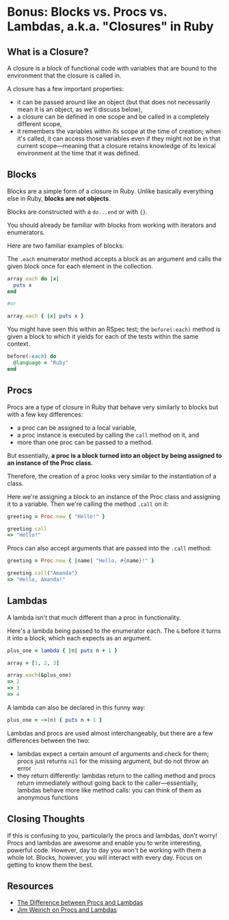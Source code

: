 # Bonus: Blocks vs. Procs vs. Lambdas, a.k.a. "Closures" in Ruby

## What is a Closure?

A closure is a block of functional code with variables that are bound to the environment that the closure is called in.

A closure has a few important properties:

  * it can be passed around like an object (but that does not necessarily mean it is an object, as we'll discuss below),
  * a closure can be defined in one scope and be called in a completely different scope,
  * it remembers the variables within its scope at the time of creation; when it's called, it can access those variables even if they might not be in that current scope—meaning that a closure retains knowledge of its lexical environment at the time that it was defined.

## Blocks

Blocks are a simple form of a closure in Ruby. Unlike basically everything else in Ruby, **blocks are not objects**.

Blocks are constructed with a `do...end` or with `{}`. 

You should already be familiar with blocks from working with iterators and enumerators.

Here are two familiar examples of blocks:

The `.each` enumerator method accepts a block as an argument and calls the given block once for each element in the collection.

```ruby
array.each do |x|
  puts x
end

#or

array.each { |x| puts x } 
```

You might have seen this within an RSpec test; the `before(:each)` method is given a block to which it yields for each of the tests within the same context.

```ruby
before(:each) do 
  @language = "Ruby"
end
```

## Procs

Procs are a type of closure in Ruby that behave very similarly to blocks but with a few key differences:

  * a proc can be assigned to a local variable,
  * a proc instance is executed by calling the `call` method on it, and
  * more than one proc can be passed to a method.

But essentially, **a proc is a block turned into an object by being assigned to an instance of the Proc class.**

Therefore, the creation of a proc looks very similar to the instantiation of a class.

Here we're assigning a block to an instance of the Proc class and assigning it to a variable. Then we're calling the method `.call` on it:

```ruby
greeting = Proc.new { "Hello!" }

greeting.call
=> "Hello!"
```

Procs can also accept arguments that are passed into the `.call` method:

```ruby
greeting = Proc.new { |name| "Hello, #{name}!" }

greeting.call("Amanda")
=> "Hello, Amanda!"
```

## Lambdas

A lambda isn't that much different than a proc in functionality.

Here's a lambda being passed to the enumerator each. The `&` before it turns it into a block, which each expects as an argument.

```ruby
plus_one = lambda { |n| puts n + 1 }

array = [1, 2, 3]

array.each(&plus_one)
=> 2
=> 3
=> 4
```

A lambda can also be declared in this funny way:

```ruby
plus_one = ->(n) { puts n + 1 }
```

Lambdas and procs are used almost interchangeably, but there are a few differences between the two: 

* lambdas expect a certain amount of arguments and check for them; procs just returns `nil` for the missing argument, but do not throw an error
* they return differently: lambdas return to the calling method and procs return immediately without going back to the caller—essentially, lambdas behave more like method calls: you can think of them as anonymous functions

## Closing Thoughts

If this is confusing to you, particularly the procs and lambdas, don't worry! Procs and lambdas are awesome and enable you to write interesting, powerful code. However, day to day you won't be working with them a whole lot. Blocks, however, you will interact with every day. Focus on getting to know them the best.

## Resources

* [The Difference between Procs and Lambdas](http://www.skorks.com/2010/05/ruby-procs-and-lambdas-and-the-difference-between-them/)
* [Jim Weirich on Procs and Lambdas](https://gist.github.com/mislav/4508988)
